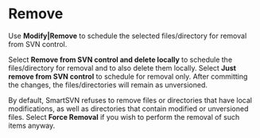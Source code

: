 # Remove

Use **Modify\|Remove** to schedule the selected files/directory for
removal from SVN control.

Select **Remove from SVN control and delete locally** to schedule the
files/directory for removal and to also delete them locally. Select
**Just remove from SVN control** to schedule for removal only. After
committing the changes, the files/directories will remain as
unversioned.

By default, SmartSVN refuses to remove files or directories that have
local modifications, as well as directories that contain modified or
unversioned files. Select **Force Removal** if you wish to perform the
removal of such items anyway.
